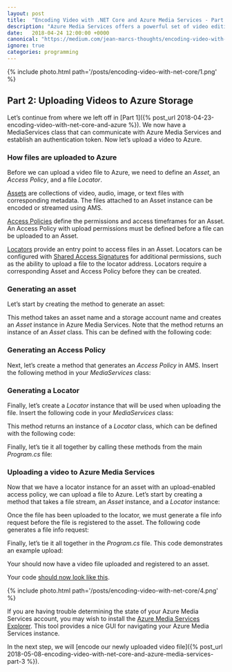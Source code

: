 ```yaml
---
layout: post
title:  "Encoding Video with .NET Core and Azure Media Services - Part 2"
description: "Azure Media Services offers a powerful set of video editing and delivery tools, but there is no official library for .NET Core. In this tutorial, I demonstrate how to build a basic REST client to upload and encode video with Azure"
date:   2018-04-24 12:00:00 +0000
canonical: "https://medium.com/jean-marcs-thoughts/encoding-video-with-net-core-and-azure-media-services-part-2-b19e6de42b60"
ignore: true
categories: programming
---
```


{% include photo.html path='/posts/encoding-video-with-net-core/1.png' %}

## Part 2: Uploading Videos to Azure Storage

Let’s continue from where we left off in [Part 1]({% post_url 2018-04-23-encoding-video-with-net-core-and-azure %}). We now have a MediaServices class that can communicate with Azure Media Services and establish an authentication token. Now let’s upload a video to Azure.

### How files are uploaded to Azure

Before we can upload a video file to Azure, we need to define an *Asset*, an *Access Policy*, and a file *Locator*.

[Assets](https://docs.microsoft.com/en-us/rest/api/media/operations/asset) are collections of video, audio, image, or text files with corresponding metadata. The files attached to an Asset instance can be encoded or streamed using AMS.

[Access Policies](https://docs.microsoft.com/en-us/rest/api/media/operations/accesspolicy) define the permissions and access timeframes for an Asset. An Access Policy with upload permissions must be defined before a file can be uploaded to an Asset.

[Locators](https://docs.microsoft.com/en-us/rest/api/media/operations/locator) provide an entry point to access files in an Asset. Locators can be configured with [Shared Access Signatures](https://docs.microsoft.com/en-us/rest/api/storageservices/Delegating-Access-with-a-Shared-Access-Signature?redirectedfrom=MSDN) for additional permissions, such as the ability to upload a file to the locator address. Locators require a corresponding Asset and Access Policy before they can be created.

### Generating an asset

Let’s start by creating the method to generate an asset:

<script src="https://gist.github.com/jskopek/99d2b564e74d7a429d4e0213c5a6d900.js"></script>

This method takes an asset name and a storage account name and creates an *Asset* instance in Azure Media Services. Note that the method returns an instance of an *Asset* class. This can be defined with the following code:

<script src="https://gist.github.com/jskopek/68891100d22348452b466ff707713446.js"></script>

### Generating an Access Policy

Next, let’s create a method that generates an *Access Policy* in AMS. Insert the following method in your *MediaServices* class:

<script src="https://gist.github.com/jskopek/db2aeac10475f9e4aeb394fcfc193f4d.js"></script>

### Generating a Locator

Finally, let’s create a *Locator* instance that will be used when uploading the file. Insert the following code in your *MediaServices* class:

<script src="https://gist.github.com/jskopek/0ec39f7463ecc2ff94dc0858003e29c3.js"></script>

This method returns an instance of a *Locator* class, which can be defined with the following code:

<script src="https://gist.github.com/jskopek/6adf87d713e617ffd1fc7613c56ce5ce.js"></script>

Finally, let’s tie it all together by calling these methods from the main *Program.cs* file:

<script src="https://gist.github.com/jskopek/ca14982b8ff70e28193a1468db08941f.js"></script>

### Uploading a video to Azure Media Services

Now that we have a locator instance for an asset with an upload-enabled access policy, we can upload a file to Azure. Let’s start by creating a method that takes a file stream, an *Asset* instance, and a *Locator* instance:

<script src="https://gist.github.com/jskopek/4df895c07f8f262c773c9935a2c29f48.js"></script>

Once the file has been uploaded to the locator, we must generate a file info request before the file is registered to the asset. The following code generates a file info request:

<script src="https://gist.github.com/jskopek/d314e1af1f1a5006e9369654a0779c3b.js"></script>

Finally, let’s tie it all together in the *Program.cs* file. This code demonstrates an example upload:

<script src="https://gist.github.com/jskopek/1298d3d86a7947407bb1761dd63be037.js"></script>

Your should now have a video file uploaded and registered to an asset.

Your code [should now look like this](https://github.com/jskopek/AzureMediaServicesEncoderNetCore/tree/467fed0a3f35d7b159acd51f4994ad79e0dbba1e).

{% include photo.html path='/posts/encoding-video-with-net-core/4.png' %}

If you are having trouble determining the state of your Azure Media Services account, you may wish to install the [Azure Media Services Explorer](https://github.com/Azure/Azure-Media-Services-Explorer). This tool provides a nice GUI for navigating your Azure Media Services instance.

In the next step, we will [encode our newly uploaded video file]({% post_url 2018-05-08-encoding-video-with-net-core-and-azure-media-services-part-3 %}).
